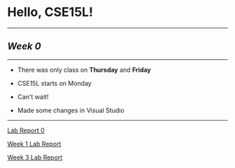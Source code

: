 # Hello, CSE15L!

***

## *Week 0*

***

* There was only class on **Thursday** and **Friday**
* CSE15L starts on Monday
* Can't wait!

* Made some changes in Visual Studio

***

[Lab Report 0](https://azbijarikeyan.github.io/cse15l-lab-reports/lab-report-1-week-0.html)

[Week 1 Lab Report](https://azbijarikeyan.github.io/cse15l-lab-reports/week-1-lab-report.html)

[Week 3 Lab Report](https://azbijarikeyan.github.io/cse15l-lab-reports/week3lab.html)
